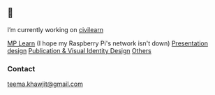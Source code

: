 ## 👋

I’m currently working on [civilearn](https://youtu.be/ttMuAwnMENY?si=ZvE-fvRx0QeTk_Ij)

[MP Learn](mplearn.tymcal.com) (I hope my Raspberry Pi's network isn't down)
[Presentation design](https://youtube.com/playlist?list=PLswrk0TnhDTM_ps2DWqFZp3hWwB3jlbFn&si=yYMyRDzyaXfJ1fwB)
[Publication & Visual Identity Design](https://photos.app.goo.gl/5jdfL6xtozHj8A7F6)
[Others](https://drive.google.com/drive/folders/1kZb_DGpMG4lKpuZ9_9_p6rQs_z4yfNOj?usp=share_link)

### Contact
teema.khawjit@gmail.com
<!--
**Tymcal/Tymcal** is a ✨ _special_ ✨ repository because its `README.md` (this file) appears on your GitHub profile.

Here are some ideas to get you started:

- 🔭 I’m currently working on ...
- 🌱 I’m currently learning ...
- 👯 I’m looking to collaborate on ...
- 🤔 I’m looking for help with ...
- 💬 Ask me about ...
- 📫 How to reach me: ...
- 😄 Pronouns: ...
- ⚡ Fun fact: ...
-->
